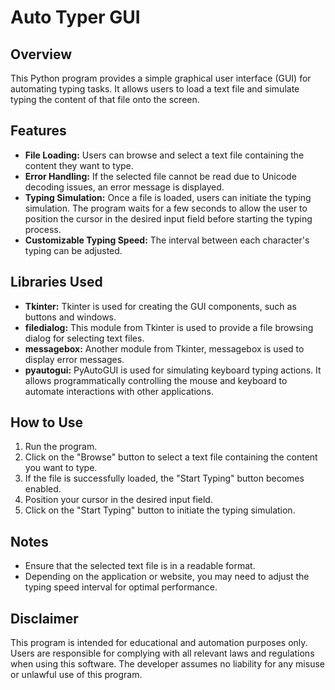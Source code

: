 # Auto Typer GUI

## Overview
This Python program provides a simple graphical user interface (GUI) for automating typing tasks. It allows users to load a text file and simulate typing the content of that file onto the screen.

## Features
- **File Loading:** Users can browse and select a text file containing the content they want to type.
- **Error Handling:** If the selected file cannot be read due to Unicode decoding issues, an error message is displayed.
- **Typing Simulation:** Once a file is loaded, users can initiate the typing simulation. The program waits for a few seconds to allow the user to position the cursor in the desired input field before starting the typing process.
- **Customizable Typing Speed:** The interval between each character's typing can be adjusted.

## Libraries Used
- **Tkinter:** Tkinter is used for creating the GUI components, such as buttons and windows.
- **filedialog:** This module from Tkinter is used to provide a file browsing dialog for selecting text files.
- **messagebox:** Another module from Tkinter, messagebox is used to display error messages.
- **pyautogui:** PyAutoGUI is used for simulating keyboard typing actions. It allows programmatically controlling the mouse and keyboard to automate interactions with other applications.

## How to Use
1. Run the program.
2. Click on the "Browse" button to select a text file containing the content you want to type.
3. If the file is successfully loaded, the "Start Typing" button becomes enabled.
4. Position your cursor in the desired input field.
5. Click on the "Start Typing" button to initiate the typing simulation.

## Notes
- Ensure that the selected text file is in a readable format.
- Depending on the application or website, you may need to adjust the typing speed interval for optimal performance.

## Disclaimer
This program is intended for educational and automation purposes only. Users are responsible for complying with all relevant laws and regulations when using this software. The developer assumes no liability for any misuse or unlawful use of this program.
